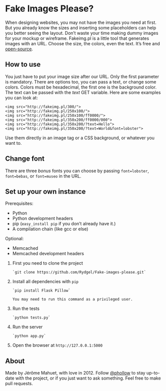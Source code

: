 # Fake Images Please?

When designing websites, you may not have the images you need at first. But you already know the sizes and inserting some placeholders can help you better seeing the layout. Don’t waste your time making dummy images for your mockup or wireframe. Fakeimg.pl is a little tool that generates images with an URL. Choose the size, the colors, even the text. It’s free and [open-source](https://github.com/Rydgel/Fake-images-please).

## How to use

You just have to put your image size after our URL. Only the first parameter is mandatory. There are options too, you can pass a text, or change some colors. Colors must be hexadecimal, the first one is the background color. The text can be passed with the _text_ GET variable. Here are some examples you can look at:

    <img src="http://fakeimg.pl/300/">
    <img src="http://fakeimg.pl/250x100/">
    <img src="http://fakeimg.pl/250x100/ff0000/">
    <img src="http://fakeimg.pl/350x200/ff0000/000">
    <img src="http://fakeimg.pl/350x200/?text=Hello">
    <img src="http://fakeimg.pl/350x200/?text=World&font=lobster">

Use them directly in an image tag or a CSS background, or whatever you want to.

## Change font

There are three *bonus* fonts you can choose by passing `font=lobster`, `font=bebas`, or `font=museo` in the URL.

## Set up your own instance

Prerequisites:

* Python
* Python development headers
* pip (`easy_install pip` if you don’t already have it.)
* A compilation chain (like gcc or else)

Optional:

* Memcached
* Memcached development headers

1. First you need to clone the project

       `git clone https://github.com/Rydgel/Fake-images-please.git`

2. Install all dependencies with `pip`

       `pip install Flask Pillow`

	   You may need to run this command as a privileged user.

3. Run the tests

       `python tests.py`

4. Run the server

       `python app.py`

5. Open the browser at `http://127.0.0.1:5000`

## About

Made by Jérôme Mahuet, with love in 2012. Follow [@phollow](http://twitter.com/phollow) to stay up-to-date with the project, or if you just want to ask something. Feel free to make pull requests.
